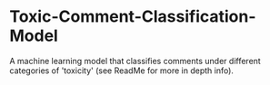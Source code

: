 # Toxic-Comment-Classification-Model
A machine learning model that classifies comments under different categories of 'toxicity' (see ReadMe for more in depth info). 
